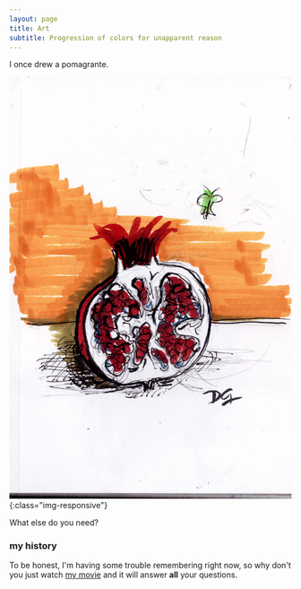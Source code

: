 ```yaml
---
layout: page
title: Art
subtitle: Progression of colors for unapparent reason
---
```


I once drew a pomagrante.

![test image size](/img/pomegranate.jpg){:class="img-responsive"}

What else do you need?

### my history

To be honest, I'm having some trouble remembering right now, so why don't you just watch [my movie](http://en.wikipedia.org/wiki/The_Princess_Bride_%28film%29) and it will answer **all** your questions.
